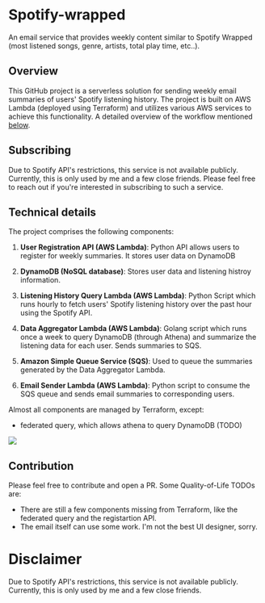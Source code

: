 # Spotify-wrapped

An email service that provides weekly content similar to Spotify Wrapped (most listened songs, genre, artists, total play time, etc..). 

## Overview

This GitHub project is a serverless solution for sending weekly email summaries of users' Spotify listening history. The project is built on AWS Lambda (deployed using Terraform) and utilizes various AWS services to achieve this functionality. A detailed overview of the workflow mentioned [below](#technical-details).

## Subscribing

Due to Spotify API's restrictions, this service is not available publicly. Currently, this is only used by me and a few close friends. Please feel free to reach out if you're interested in subscribing to such a service.

## Technical details

The project comprises the following components:

1. **User Registration API (AWS Lambda)**: Python API allows users to register for weekly summaries. It stores user data on DynamoDB

2. **DynamoDB (NoSQL database)**: Stores user data and listening histroy information.

3. **Listening History Query Lambda (AWS Lambda)**: Python Script which runs hourly to fetch users' Spotify listening history over the past hour using the Spotify API.

4. **Data Aggregator Lambda (AWS Lambda)**: Golang script which runs once a week to query DynamoDB (through Athena) and summarize the listening data for each user. Sends summaries to SQS.

5. **Amazon Simple Queue Service (SQS)**: Used to queue the summaries generated by the Data Aggregator Lambda.

6. **Email Sender Lambda (AWS Lambda)**: Python script to consume the SQS queue and sends email summaries to corresponding users.

Almost all components are managed by Terraform, except:
- federated query, which allows athena to query DynamoDB (TODO)

![](./assets/diagrams_image.png)

## Contribution

Please feel free to contribute and open a PR. Some Quality-of-Life TODOs are:

- There are still a few components missing from Terraform, like the federated query and the registartion API.
- The email itself can use some work. I'm not the best UI designer, sorry.

# Disclaimer
Due to Spotify API's restrictions, this service is not available publicly. Currently, this is only used by me and a few close friends.
